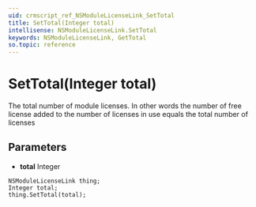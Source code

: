 ```yaml
---
uid: crmscript_ref_NSModuleLicenseLink_SetTotal
title: SetTotal(Integer total)
intellisense: NSModuleLicenseLink.SetTotal
keywords: NSModuleLicenseLink, GetTotal
so.topic: reference
---
```


# SetTotal(Integer total)

The total number of module licenses. In other words the number of free license added to the number of licenses in use equals the total number of licenses

## Parameters

* **total** Integer

```crmscript
NSModuleLicenseLink thing;
Integer total;
thing.SetTotal(total);
```

